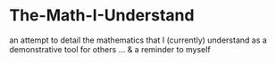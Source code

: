 # The-Math-I-Understand
an attempt to detail the mathematics that I (currently) understand as a demonstrative tool for others ... &amp; a reminder to myself
